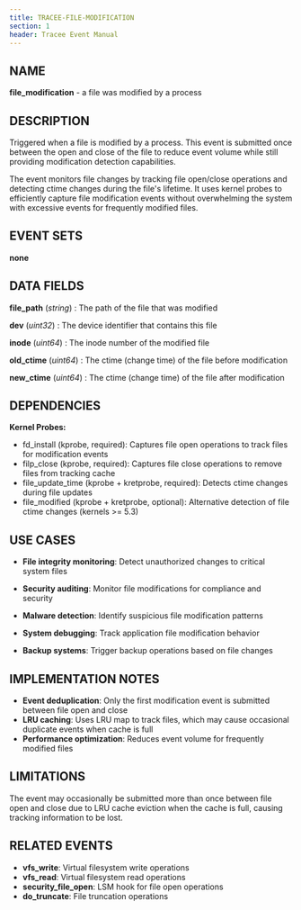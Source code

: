 ```yaml
---
title: TRACEE-FILE-MODIFICATION
section: 1
header: Tracee Event Manual
---
```


## NAME

**file_modification** - a file was modified by a process

## DESCRIPTION

Triggered when a file is modified by a process. This event is submitted once between the open and close of the file to reduce event volume while still providing modification detection capabilities.

The event monitors file changes by tracking file open/close operations and detecting ctime changes during the file's lifetime. It uses kernel probes to efficiently capture file modification events without overwhelming the system with excessive events for frequently modified files.

## EVENT SETS

**none**

## DATA FIELDS

**file_path** (*string*)
: The path of the file that was modified

**dev** (*uint32*)
: The device identifier that contains this file

**inode** (*uint64*)
: The inode number of the modified file

**old_ctime** (*uint64*)
: The ctime (change time) of the file before modification

**new_ctime** (*uint64*)
: The ctime (change time) of the file after modification

## DEPENDENCIES

**Kernel Probes:**

- fd_install (kprobe, required): Captures file open operations to track files for modification events
- filp_close (kprobe, required): Captures file close operations to remove files from tracking cache
- file_update_time (kprobe + kretprobe, required): Detects ctime changes during file updates
- file_modified (kprobe + kretprobe, optional): Alternative detection of file ctime changes (kernels >= 5.3)

## USE CASES

- **File integrity monitoring**: Detect unauthorized changes to critical system files

- **Security auditing**: Monitor file modifications for compliance and security

- **Malware detection**: Identify suspicious file modification patterns

- **System debugging**: Track application file modification behavior

- **Backup systems**: Trigger backup operations based on file changes

## IMPLEMENTATION NOTES

- **Event deduplication**: Only the first modification event is submitted between file open and close
- **LRU caching**: Uses LRU map to track files, which may cause occasional duplicate events when cache is full
- **Performance optimization**: Reduces event volume for frequently modified files

## LIMITATIONS

The event may occasionally be submitted more than once between file open and close due to LRU cache eviction when the cache is full, causing tracking information to be lost.

## RELATED EVENTS

- **vfs_write**: Virtual filesystem write operations
- **vfs_read**: Virtual filesystem read operations
- **security_file_open**: LSM hook for file open operations
- **do_truncate**: File truncation operations